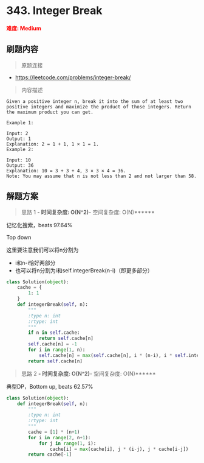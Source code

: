 # 343. Integer Break

**<font color=red>难度: Medium</font>**

## 刷题内容

> 原题连接

* https://leetcode.com/problems/integer-break/

> 内容描述

```
Given a positive integer n, break it into the sum of at least two positive integers and maximize the product of those integers. Return the maximum product you can get.

Example 1:

Input: 2
Output: 1
Explanation: 2 = 1 + 1, 1 × 1 = 1.
Example 2:

Input: 10
Output: 36
Explanation: 10 = 3 + 3 + 4, 3 × 3 × 4 = 36.
Note: You may assume that n is not less than 2 and not larger than 58.
```

## 解题方案

> 思路 1
******- 时间复杂度: O(N^2)******- 空间复杂度: O(N)******


记忆化搜索，beats 97.64%

Top down

这里要注意我们可以将n分割为
- i和n-i恰好两部分
- 也可以将n分割为i和self.integerBreak(n-i)（即更多部分）



```python
class Solution(object):
    cache = {
        1: 1
    }
    def integerBreak(self, n):
        """
        :type n: int
        :rtype: int
        """
        if n in self.cache:
            return self.cache[n]
        self.cache[n] = -1
        for i in range(1, n):
            self.cache[n] = max(self.cache[n], i * (n-i), i * self.integerBreak(n-i))
        return self.cache[n] 
```

> 思路 2
******- 时间复杂度: O(N^2)******- 空间复杂度: O(N)******


典型DP，Bottom up, beats 62.57%

```python
class Solution(object):
    def integerBreak(self, n):
        """
        :type n: int
        :rtype: int
        """
        cache = [1] * (n+1)
        for i in range(2, n+1):
            for j in range(1, i):
                cache[i] = max(cache[i], j * (i-j), j * cache[i-j])
        return cache[-1] 
```








